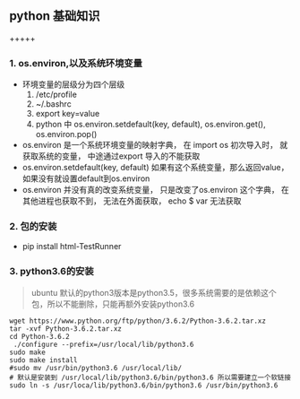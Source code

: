 ## python 基础知识

+++++

### 1. os.environ,以及系统环境变量 

+ 环境变量的层级分为四个层级 
  1. /etc/profile
  2. ~/.bashrc
  3. export key=value
  4. python 中 os.environ.setdefault(key, default), os.environ.get(), os.environ.pop()
+ os.environ 是一个系统环境变量的映射字典， 在 import os 初次导入时， 就获取系统的变量， 中途通过export 导入的不能获取
+ os.environ.setdefault(key, default) 如果有这个系统变量，那么返回value， 如果没有就设置default到os.environ
+ os.environ 并没有真的改变系统变量， 只是改变了os.environ 这个字典， 在其他进程也获取不到， 无法在外面获取， echo  $ var 无法获取

### 2. 包的安装
- pip install html-TestRunner

### 3. python3.6的安装
> ubuntu 默认的python3版本是python3.5，很多系统需要的是依赖这个包，所以不能删除，只能再额外安装python3.6

```shell
wget https://www.python.org/ftp/python/3.6.2/Python-3.6.2.tar.xz
tar -xvf Python-3.6.2.tar.xz
cd Python-3.6.2
 ./configure --prefix=/usr/local/lib/python3.6
sudo make
sudo make install
#sudo mv /usr/bin/python3.6 /usr/local/lib/
# 默认是安装到 /usr/local/lib/python3.6/bin/python3.6 所以需要建立一个软链接
sudo ln -s /usr/loca/lib/python3.6/bin/python3.6 /usr/bin/python3.6
```




